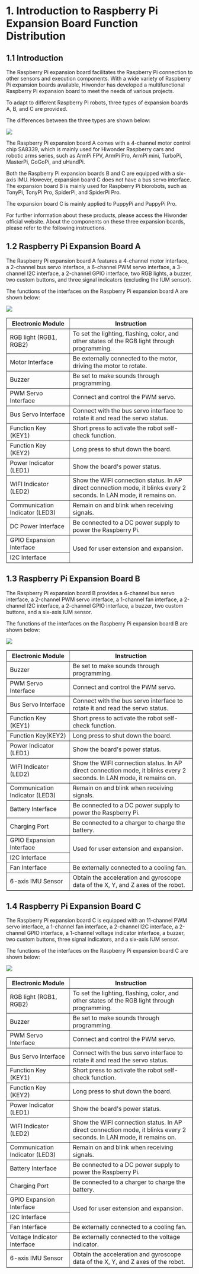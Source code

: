 # 1. Introduction to Raspberry Pi Expansion Board Function Distribution

## 1.1 Introduction

The Raspberry Pi expansion board facilitates the Raspberry Pi connection to other sensors and execution components. With a wide variety of Raspberry Pi expansion boards available, Hiwonder has developed a multifunctional Raspberry Pi expansion board to meet the needs of various projects.

To adapt to different Raspberry Pi robots, three types of expansion boards A, B, and C are provided.

The differences between the three types are shown below:

<img class="common_img" src="../_static/media/chapter_1/section_1/media/image2.png"   />

The Raspberry Pi expansion board A comes with a 4-channel motor control chip SA8339, which is mainly used for Hiwonder Raspberry cars and robotic arms series, such as ArmPi FPV, ArmPi Pro, ArmPi mini, TurboPi, MasterPi, GoGoPi, and uHandPi.

Both the Raspberry Pi expansion boards B and C are equipped with a six-axis IMU. However, expansion board C does not have a bus servo interface. The expansion board B is mainly used for Raspberry Pi biorobots, such as TonyPi, TonyPi Pro, SpiderPi, and SpiderPi Pro.

The expansion board C is mainly applied to PuppyPi and PuppyPi Pro.

For further information about these products, please access the Hiwonder official website. About the components on these three expansion boards, please refer to the following instructions.

## 1.2 Raspberry Pi Expansion Board A

The Raspberry Pi expansion board A features a 4-channel motor interface, a 2-channel bus servo interface, a 6-channel PWM servo interface, a 3-channel I2C interface, a 2-channel GPIO interface, two RGB lights, a buzzer, two custom buttons, and three signal indicators (excluding the IUM sensor).

The functions of the interfaces on the Raspberry Pi expansion board A are shown below:

<img class="common_img" src="../_static/media/chapter_1/section_1/media/image3.png"  />

<table class="docutils-nobg" border="1">
    <thead>
        <tr>
            <th>Electronic Module</th>
            <th>Instruction</th>
        </tr>
    </thead>
    <tbody>
        <tr>
            <td>RGB light (RGB1, RGB2)</td>
            <td>To set the lighting, flashing, color, and other states of the RGB light through programming.</td>
        </tr>
        <tr>
            <td>Motor Interface</td>
            <td>Be externally connected to the motor, driving the motor to rotate.</td>
        </tr>
        <tr>
            <td>Buzzer</td>
            <td>Be set to make sounds through programming.</td>
        </tr>
        <tr>
            <td>PWM Servo Interface</td>
            <td>Connect and control the PWM servo.</td>
        </tr>
        <tr>
            <td>Bus Servo Interface</td>
            <td>Connect with the bus servo interface to rotate it and read the servo status.</td>
        </tr>
        <tr>
            <td>Function Key (KEY1)</td>
            <td>Short press to activate the robot self-check function.</td>
        </tr>
        <tr>
            <td>Function Key (KEY2)</td>
            <td>Long press to shut down the board.</td>
        </tr>
        <tr>
            <td>Power Indicator (LED1)</td>
            <td>Show the board's power status.</td>
        </tr>
        <tr>
            <td>WIFI Indicator (LED2)</td>
            <td>Show the WIFI connection status. In AP direct connection mode, it blinks every 2 seconds. In LAN mode, it remains on.</td>
        </tr>
        <tr>
            <td>Communication Indicator (LED3)</td>
            <td>Remain on and blink when receiving signals.</td>
        </tr>
        <tr>
            <td>DC Power Interface</td>
            <td>Be connected to a DC power supply to power the Raspberry Pi.</td>
        </tr>
        <!-- 合并GPIO Expansion Interface与I2C Interface的Instruction列 -->
        <tr>
            <td>GPIO Expansion Interface</td>
            <td rowspan="2">Used for user extension and expansion.</td>
        </tr>
        <tr>
            <td>I2C Interface</td>
        </tr>
    </tbody>
</table>

## 1.3 Raspberry Pi Expansion Board B

The Raspberry Pi expansion board B provides a 6-channel bus servo interface, a 2-channel PWM servo interface, a 1-channel fan interface, a 2-channel I2C interface, a 2-channel GPIO interface, a buzzer, two custom buttons, and a six-axis IUM sensor.

The functions of the interfaces on the Raspberry Pi expansion board B are shown below:

<img class="common_img" src="../_static/media/chapter_1/section_1/media/image4.png"  />

<table class="docutils-nobg" border="1">
  <thead>
    <tr>
      <th>Electronic Module</th>
      <th>Instruction</th>
    </tr>
  </thead>
  <tbody>
    <tr>
      <td>Buzzer</td>
      <td>Be set to make sounds through programming.</td>
    </tr>
    <tr>
      <td>PWM Servo Interface</td>
      <td>Connect and control the PWM servo.</td>
    </tr>
    <tr>
      <td>Bus Servo Interface</td>
      <td>Connect with the bus servo interface to rotate it and read the servo status.</td>
    </tr>
    <tr>
      <td>Function Key (KEY1)</td>
      <td>Short press to activate the robot self-check function.</td>
    </tr>
    <tr>
      <td>Function Key(KEY2)</td>
      <td>Long press to shut down the board.</td>
    </tr>
    <tr>
      <td>Power Indicator (LED1)</td>
      <td>Show the board's power status.</td>
    </tr>
    <tr>
      <td>WIFI Indicator (LED2)</td>
      <td>Show the WIFI connection status. In AP direct connection mode, it blinks every 2 seconds. In LAN mode, it remains on.</td>
    </tr>
    <tr>
      <td>Communication Indicator (LED3)</td>
      <td>Remain on and blink when receiving signals.</td>
    </tr>
    <tr>
      <td>Battery Interface</td>
      <td>Be connected to a DC power supply to power the Raspberry Pi.</td>
    </tr>
    <tr>
      <td>Charging Port</td>
      <td>Be connected to a charger to charge the battery.</td>
    </tr>
    <tr>
      <td>GPIO Expansion Interface</td>
      <td rowspan="2">Used for user extension and expansion.</td>
    </tr>
    <tr>
      <td>I2C Interface</td>
    </tr>
    <tr>
      <td>Fan Interface</td>
      <td>Be externally connected to a cooling fan.</td>
    </tr>
    <tr>
      <td>6-axis IMU Sensor</td>
      <td>Obtain the acceleration and gyroscope data of the X, Y, and Z axes of the robot.</td>
    </tr>
  </tbody>
</table>

## 1.4 Raspberry Pi Expansion Board C

The Raspberry Pi expansion board C is equipped with an 11-channel PWM servo interface, a 1-channel fan interface, a 2-channel I2C interface, a 2-channel GPIO interface, a 1-channel voltage indicator interface, a buzzer, two custom buttons, three signal indicators, and a six-axis IUM sensor.

The functions of the interfaces on the Raspberry Pi expansion board C are shown below:

<img class="common_img" src="../_static/media/chapter_1/section_1/media/image5.png"  />

<table class="docutils-nobg" border="1">
  <thead>
    <tr>
      <th>Electronic Module</th>
      <th>Instruction</th>
    </tr>
  </thead>
  <tbody>
    <tr>
      <td>RGB light (RGB1, RGB2)</td>
      <td>To set the lighting, flashing, color, and other states of the RGB light through programming.</td>
    </tr>
    <tr>
      <td>Buzzer</td>
      <td>Be set to make sounds through programming.</td>
    </tr>
    <tr>
      <td>PWM Servo Interface</td>
      <td>Connect and control the PWM servo.</td>
    </tr>
    <tr>
      <td>Bus Servo Interface</td>
      <td>Connect with the bus servo interface to rotate it and read the servo status.</td>
    </tr>
    <tr>
      <td>Function Key (KEY1)</td>
      <td>Short press to activate the robot self-check function.</td>
    </tr>
    <tr>
      <td>Function Key (KEY2)</td>
      <td>Long press to shut down the board.</td>
    </tr>
    <tr>
      <td>Power Indicator (LED1)</td>
      <td>Show the board's power status.</td>
    </tr>
    <tr>
      <td>WIFI Indicator (LED2)</td>
      <td>Show the WIFI connection status. In AP direct connection mode, it blinks every 2 seconds. In LAN mode, it remains on.</td>
    </tr>
    <tr>
      <td>Communication Indicator (LED3)</td>
      <td>Remain on and blink when receiving signals.</td>
    </tr>
    <tr>
      <td>Battery Interface</td>
      <td>Be connected to a DC power supply to power the Raspberry Pi.</td>
    </tr>
    <tr>
      <td>Charging Port</td>
      <td>Be connected to a charger to charge the battery.</td>
    </tr>
    <tr>
      <td>GPIO Expansion Interface</td>
      <td rowspan="2">Used for user extension and expansion.</td>
    </tr>
    <tr>
      <td>I2C Interface</td>
    </tr>
    <tr>
      <td>Fan Interface</td>
      <td>Be externally connected to a cooling fan.</td>
    </tr>
    <tr>
      <td>Voltage Indicator Interface</td>
      <td>Be externally connected to the voltage indicator.</td>
    </tr>
    <tr>
      <td>6-axis IMU Sensor</td>
      <td>Obtain the acceleration and gyroscope data of the X, Y, and Z axes of the robot.</td>
    </tr>
  </tbody>
</table>